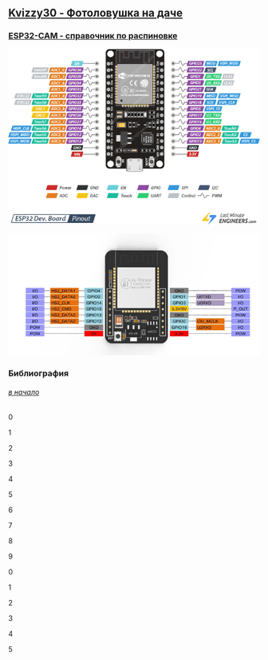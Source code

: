 ## [Kvizzy30 - Фотоловушка на даче](#) 

### [ESP32-CAM - справочник по распиновке](https://lastminuteengineers.com/esp32-cam-pinout-reference/)

![Пины ESP32](ESP32-Pinout.png)

![Пины ESP32-CAM](ESP32-CAM-Pinout.png)

### Библиография

###### [в начало](#kvizzy)

0

1

2

3

4

5

6

7

8

9

0

1

2

3

4

5




